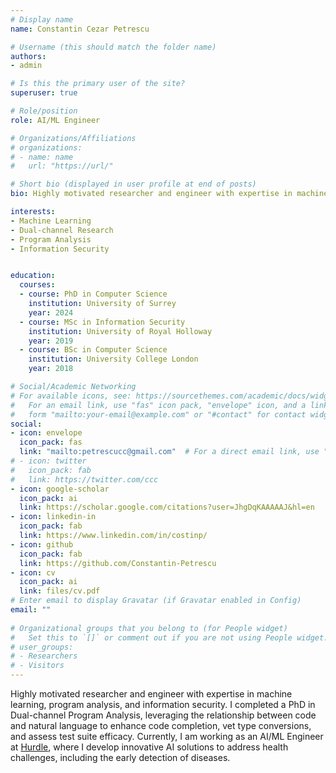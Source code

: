 ```yaml
---
# Display name
name: Constantin Cezar Petrescu

# Username (this should match the folder name)
authors:
- admin

# Is this the primary user of the site?
superuser: true

# Role/position
role: AI/ML Engineer

# Organizations/Affiliations
# organizations:
# - name: name
#   url: "https://url/"

# Short bio (displayed in user profile at end of posts)
bio: Highly motivated researcher and engineer with expertise in machine learning, program analysis, and information security. I completed a PhD in Dual-channel Program Analysis, leveraging the relationship between code and natural language to enhance code completion, vet type conversions, and assess test suite efficacy. Currently, I am working as an AI/ML Engineer at [Hurdle](https://hurdle.bio/), where I develop innovative AI solutions to address health challenges, including the early detection of diseases.

interests:
- Machine Learning
- Dual-channel Research
- Program Analysis
- Information Security


education:
  courses:
  - course: PhD in Computer Science
    institution: University of Surrey
    year: 2024
  - course: MSc in Information Security
    institution: University of Royal Holloway
    year: 2019
  - course: BSc in Computer Science
    institution: University College London
    year: 2018

# Social/Academic Networking
# For available icons, see: https://sourcethemes.com/academic/docs/widgets/#icons
#   For an email link, use "fas" icon pack, "envelope" icon, and a link in the
#   form "mailto:your-email@example.com" or "#contact" for contact widget.
social:
- icon: envelope
  icon_pack: fas
  link: "mailto:petrescucc@gmail.com"  # For a direct email link, use "mailto:test@example.org".
# - icon: twitter
#   icon_pack: fab
#   link: https://twitter.com/ccc
- icon: google-scholar
  icon_pack: ai
  link: https://scholar.google.com/citations?user=JhgDqKAAAAAJ&hl=en
- icon: linkedin-in
  icon_pack: fab
  link: https://www.linkedin.com/in/costinp/
- icon: github
  icon_pack: fab
  link: https://github.com/Constantin-Petrescu
- icon: cv
  icon_pack: ai
  link: files/cv.pdf
# Enter email to display Gravatar (if Gravatar enabled in Config)
email: ""
  
# Organizational groups that you belong to (for People widget)
#   Set this to `[]` or comment out if you are not using People widget.  
# user_groups:
# - Researchers
# - Visitors
---
```



Highly motivated researcher and engineer with expertise in machine learning, program analysis, and information security. I completed a PhD in Dual-channel Program Analysis, leveraging the relationship between code and natural language to enhance code completion, vet type conversions, and assess test suite efficacy. Currently, I am working as an AI/ML Engineer at [Hurdle](https://hurdle.bio/), where I develop innovative AI solutions to address health challenges, including the early detection of diseases.